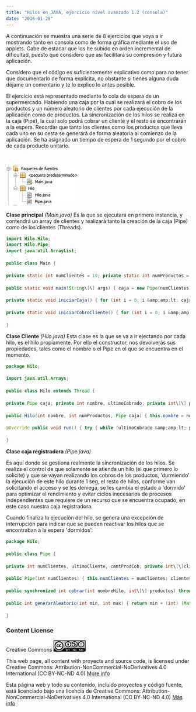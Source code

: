 ```yaml
---
title: "Hilos en JAVA, ejercicio nivel avanzado 1.2 (consola)"
date: "2016-01-28"
---
```


A continuación se muestra una serie de 8 ejercicios que voya a ir mostrando tanto en consola como de forma gráfica mediante el uso de applets. Cabe de estacar que los he subido en orden incremental de dificultad, puesto que considero que así­ facilitará su compresión y futura aplicación.

Considero que el código es suficientemente explicativo como para no tener que documentarlo de forma explí­cita, no obstante si tienes alguna duda déjame un comentario y te lo explico lo antes posible.

El ejercicio está representado mediante lo cola de espera de un supermercado. Habiendo una caja por la cual se realizará el cobro de los productos y un número aleatorio de clientes por cada ejecución de la aplicación como de productos. La sincronización de los hilos se realiza en la caja (Pipe), la cual solo podrá cobrar un cliente y el resto se encontrarán a la espera. Recordar que tanto los clientes como los productos que lleva cada uno en su cesta se generará de forma aleatoria al comienzo de la aplicación. Se ha asignado un tiempo de espera de 1 segundo por el cobro de cada producto unitario.

 

![Jerarquia_clases_ejercicio_hilos_1](Jerarquia_clases_ejercicio_hilos_1.jpg)

**Clase principal** _(Main.java)_ Es la que se ejecutará en primera instancia, y contendrá un array de clientes y realizará tanto la creación de la caja (Pipe) como de los clientes (Threads).

```java
import Hilo.Hilo; 
import Hilo.Pipe; 
import java.util.ArrayList;

public class Main {

private static int numClientes = 10; private static int numProductos = 5; private static ArrayList&amp;amp;lt;Hilo&amp;amp;gt; listaClientes; private static Pipe caja;

public static void main(String\[\] args) { caja = new Pipe(numClientes); listaClientes = new ArrayList&amp;amp;lt;&amp;amp;gt;(); iniciarCaja(); iniciarCobroCliente(); }

private static void iniciarCaja() { for (int i = 0; i &amp;amp;lt; caja.generarAleatorio(1, numClientes); i++) { System.out.println("El cliente " + (i) + " se ha puesto en cola."); listaClientes.add(new Hilo(i, numProductos, caja)); } }

private static void iniciarCobroCliente() { for (int i = 0; i &amp;amp;lt; listaClientes.size(); i++) { listaClientes.get(i).start(); } System.out.println("\\nPasen por caja por favor..."); System.out.println("---------------------------"); }

}
```

**Clase Cliente** _(Hilo.java)_ Esta clase es la que se va a ir ejectando por cada hilo, es el hilo propiamente. Por ello el constructor, nos devolverás sus propiedades, tales como el nombre o el Pipe en el que se encuentra en el momento.

```java
package Hilo;

import java.util.Arrays;

public class Hilo extends Thread {

private Pipe caja; private int nombre, ultimoCobrado; private int\[\] productos;

public Hilo(int nombre, int numProductos, Pipe caja) { this.nombre = nombre; this.caja = caja; ultimoCobrado = -1; this.setName(String.valueOf(nombre)); productos = new int\[caja.generarAleatorio(1, numProductos)\]; for (int i = 0; i &amp;amp;lt; productos.length; i++) { productos\[i\] = caja.generarAleatorio(1, 10); } System.out.println("El cliente " + (nombre) + " lleva en la cesta " + Arrays.toString(productos)); }

@Override public void run() { try { while (ultimoCobrado &amp;amp;lt; productos.length) { ultimoCobrado = caja.cobrar(nombre, productos); } } catch (InterruptedException ex) { System.out.println("ERROR: hilo bloqueado. " + ex); } }

}

```

**Clase caja registradora** _(Pipe.java)_

Es aquí­ donde se gestiona realmente la sincronización de los hilos. Se realiza el control de que solamente se atienda un hilo (el que primero lo solicite) y que se vayan realizando los cobros de los productos, 'durmiendo' la ejecución de este hilo durante 1 seg, el resto de hilos, conforme van solicitando el acceso y se les deniega, se les cambia el estado a 'dormido' para optimizar el rendimiento y evitar ciclos inecesarios de procesos independientes que requiere de un recurso que se encuentra ocupado, en este caso nuestra caja registradora.

Cuando finaliza la ejecución del hilo, se genera una excepción de interrupción para indicar que se pueden reactivar los hilos que se encontraban a la espera 'dormidos'.

```java
package Hilo;

public class Pipe {

private int numClientes, ultimoCliente, cantProdCob; private int\[\]clientes;

public Pipe(int numClientes) { this.numClientes = numClientes; clientes = new int\[numClientes\]; for (int i = 0; i &amp;amp;lt; clientes.length; i++) { clientes\[i\] = 0; } ultimoCliente = 0; cantProdCob = 0; System.out.println("Se ha abierto la caja"); System.out.println("---------------------"); }

public synchronized int cobrar(int nombreHilo, int\[\] productos) throws InterruptedException { if (nombreHilo == ultimoCliente) { for (int i = 0; i &amp;amp;lt; productos.length; i++) { System.out.println("Cobrando...("+productos\[i\]+" seg.)"); clientes\[nombreHilo\]++; Thread.sleep(productos\[i\] \* 1000); System.out.println("Se ha combrado: cliente " + nombreHilo + ", producto " + i); } System.out.println("\\t\\t\\t\\t\\t\*\*\* El cliente " + nombreHilo + " ha pasado todos sus productos."); ultimoCliente=nombreHilo+1; notifyAll(); }else{ wait(); } return clientes\[nombreHilo\]; }

public int generarAleatorio(int min, int max) { return min + (int) (Math.random() \* max); }

}
```

### Content License

Creative Commons [![License: CC BY-NC-ND 4.0](88x311.png)](https://creativecommons.org/licenses/by-nc-nd/4.0/)

This web page, all content with proyects and source code, is licensed under Creative Commons: Attribution-NonCommercial-NoDerivatives 4.0 International (CC BY-NC-ND 4.0) [More info](https://creativecommons.org/licenses/by-nc-nd/4.0/)

Esta página web y todo su contenido, incluido proyectos y código fuente, está licenciado bajo una licencia de Creative Commons: Attribution-NonCommercial-NoDerivatives 4.0 International (CC BY-NC-ND 4.0) [Más info](https://creativecommons.org/licenses/by-nc-nd/4.0/deed.es)
